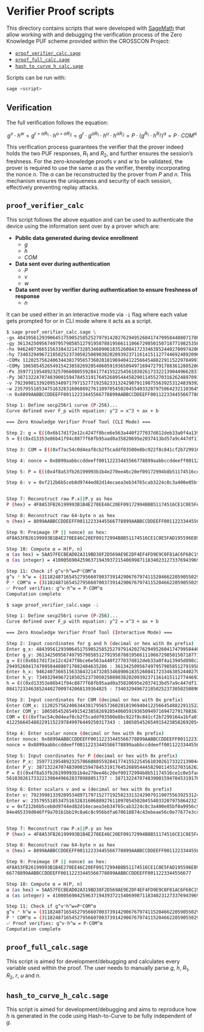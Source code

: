 # Verifier Proof scripts

This directory contains scripts that were developed with
[SageMath](https://www.sagemath.org/) that allow working with and debugging the
verification process of the Zero Knowledge PUF scheme provided within the
CROSSCON Project:

- [`proof_verifier_calc.sage`](./proof_verifier_calc.sage)
- [`proof_full_calc.sage`](./proof_full_calc.sage)
- [`hash_to_curve_h_calc.sage`](./hash_to_curve_h_calc.sage)

Scripts can be run with:

```sh
sage <script>
```
## Verification

The full verification follows the equation:

$$
g^v \cdot h^w = g^{r+\alpha R_1} \cdot h^{u+\alpha R_2} = g^r \cdot g^{\alpha R_1} \cdot h^u \cdot h^{\alpha R_2} = P \cdot (g^{R_1} \cdot h^{R_2})^{\alpha} = P \cdot \textit{COM}^{\alpha}
$$

This verification process guarantees the verifier that the prover indeed holds
the two PUF responses, $R_1$ and $R_2$, and further ensures the session’s
freshness. For the zero-knowledge proofs $v$ and $w$ to be validated, the prover
is required to use the same $\alpha$ as the verifier, thereby incorporating the
nonce $n$. The $\alpha$ can be reconstructed by the prover from $P$ and $n$.
This mechanism ensures the uniqueness and security of each session, effectively
preventing replay attacks.

## `proof_verifier_calc`

This script follows the above equation and can be used to authenticate the device
using the information sent over by a prover which are:

- **Public data generated during device enrollment**
    - $g$
    - $h$
    - $\textit{COM}$
- **Data sent over during authentication**
    - $P$
    - $v$
    - $w$
- **Data sent over by verifier during authentication to ensure freshness of response**
    - $n$

It can be used either in an interactive mode via `-i` flag where each value
gets prompted for or in CLI mode where it acts as a script.

```sh
$ sage proof_verifier_calc.sage \
-gx 48439561293906451759052585252797914202762949526041747995844080717082404635286 \
-gy 36134250956749795798585127919587881956611106672985015071877198253568414405109 \
-hx 94624073665156338432147328534689061835260841723346385244027009742068139364825 \
-hy 73403294967218502523730502508903820209392371161415112774469248920960131285988 \
-COMx 112025756240634438179565736028181969404122566454882291152297849976449250317343 \
-COMy 10650545265491542385826920540605919365094971694727917883612805206310072466114 \
-Px 35977119548923257066080559284177415522545610302617332213904496628370988051737 \
-Py 38713224707483900159478453191764526895444582901145527031626248970917199917364 \
-v 792399813392095348971797152771925823313242907911907556392531248393922463594766528183389183375614642757537811209602855389808522711850594471442217056242501 \
-w 2357955185347516328316068892761109705450204554033207975864232110364548139844082018563954738779955708629152840189256415617268361278997714407554772550586525 \
-n 0x8899AABBCCDDEEFF00112233445566778899AABBCCDDEEFF00112233445566778899AABBCCDDEEFF00112233445566778899AABBCCDDEEFF0011223344556677

Step 1: Define secp256r1 curve (P-256)...
Curve defined over F_p with equation: y^2 = x^3 + ax + b

=== Zero Knowledge Verifier Proof Tool (CLI Mode) ===

Step 2: g = E((0x6b17d1f2e12c4247f8bce6e563a440f277037d812deb33a0f4a13945d898c296, 0x4fe342e2fe1a7f9b8ee7eb4a7c0f9e162bce33576b315ececbb6406837bf51f5)) -> (48439561293906451759052585252797914202762949526041747995844080717082404635286 : 36134250956749795798585127919587881956611106672985015071877198253568414405109 : 1)
h = E((0xd13353e86b41f94c8877f68fb95aad0a35820695e2037413bd57a9c447df11d9, 0xa248caebbb366b69fdebd312588b9702d81de34eed740ed27a246d2ee7ba43e4)) -> (94624073665156338432147328534689061835260841723346385244027009742068139364825 : 73403294967218502523730502508903820209392371161415112774469248920960131285988 : 1)

Step 3: COM = E((0xf7ac54c0d4eaf8cb2f5caddf03500e8bc922f8c841cf2b7299164a1bfa07541f, 0x178bfeb811c197ca942c65a6cc240774df4b263ffef3d5b08ae7ae5a8cb5bac2)) -> (112025756240634438179565736028181969404122566454882291152297849976449250317343 : 10650545265491542385826920540605919365094971694727917883612805206310072466114 : 1)

Step 4: nonce = 0x8899aabbccddeeff00112233445566778899aabbccddeeff00112233445566778899aabbccddeeff00112233445566778899aabbccddeeff0011223344556677

Step 5: P = E((0x4f8a53fb26199993b1b4e270ee46c20ef09172994b8b51174516ce1c0e5fad19, 0x5596e89ffabc45ef0b1a38bd12daebddbef4a47278e46ea7194e671d4602b134)) -> (35977119548923257066080559284177415522545610302617332213904496628370988051737 : 38713224707483900159478453191764526895444582901145527031626248970917199917364 : 1)

Step 6: v = 0xf212b6b5ceb8d9744ed82d14ecaea3eb34765cab3224c8c3a400e85bf0a9956c5ff1a7f079442af52152ae54b4e27820ebaf3aebaa51462a3475f31a40a8b45, w = 0x2d0571e2867f05098c79635c6b1214c759ba73f9564fc8304e465339d046ff9a701b1bb19c8a6c8c956bdfa670618874c43ebeae56c0e77677e3ccc9e46c909d


Step 7: Reconstruct raw P.x||P.y as hex
P (hex) = 4F8A53FB26199993B1B4E270EE46C20EF09172994B8B51174516CE1C0E5FAD195596E89FFABC45EF0B1A38BD12DAEBDDBEF4A47278E46EA7194E671D4602B134

Step 8: Reconstruct raw 64-byte n as hex
n (hex) = 8899AABBCCDDEEFF00112233445566778899AABBCCDDEEFF00112233445566778899AABBCCDDEEFF00112233445566778899AABBCCDDEEFF0011223344556677

Step 9: Preimage (P || nonce) as hex:
4F8A53FB26199993B1B4E270EE46C20EF09172994B8B51174516CE1C0E5FAD195596E89FFABC45EF0B1A38BD12DAEBDDBEF4A47278E46EA7194E671D4602B1348899AABBCCDDEEFF00112233445566778899AABBCCDDEEFF00112233445566778899AABBCCDDEEFF00112233445566778899AABBCCDDEEFF0011223344556677

Step 10: Compute α = H(P, n)
α (as hex) = 5AA57FECBEAD02A319BD38F2D569AE9E2DF4EF4FD9E9C0F81AC6F68C19E87689
α (as integer) = 41000569042596371943937215406998711834023127337694396939792979043088329111177

Step 11: Check if g^v*h^w=P*COM^α
g^v * h^w = (31182487165452795660700373914290676797411520466220590550296240449630842827182 : 75314957680499870089202413026433607192812385619111420323720715698074380668656 : 1)
P * COM^α = (31182487165452795660700373914290676797411520466220590550296240449630842827182 : 75314957680499870089202413026433607192812385619111420323720715698074380668656 : 1)
✅ Proof verifies: g^v·h^w = P·COM^α
Computation complete
```

```sh
$ sage proof_verifier_calc.sage -i

Step 1: Define secp256r1 curve (P-256)...
Curve defined over F_p with equation: y^2 = x^3 + ax + b

=== Zero Knowledge Verifier Proof Tool (Interactive Mode) ===

Step 2: Input coordinates for g and h (decimal or hex with 0x prefix)
Enter g_x: 48439561293906451759052585252797914202762949526041747995844080717082404635286
Enter g_y: 36134250956749795798585127919587881956611106672985015071877198253568414405109
g = E((0x6b17d1f2e12c4247f8bce6e563a440f277037d812deb33a0f4a13945d898c296, 0x4fe342e2fe1a7f9b8ee7eb4a7c0f9e162bce33576b315ececbb6406837bf51f5)) -> (4843956129390645175905258525279791420276
2949526041747995844080717082404635286 : 36134250956749795798585127919587881956611106672985015071877198253568414405109 : 1)
Enter h_x: 94624073665156338432147328534689061835260841723346385244027009742068139364825
Enter h_y: 73403294967218502523730502508903820209392371161415112774469248920960131285988
h = E((0xd13353e86b41f94c8877f68fb95aad0a35820695e2037413bd57a9c447df11d9, 0xa248caebbb366b69fdebd312588b9702d81de34eed740ed27a246d2ee7ba43e4)) -> (9462407366515633843214732853468906183526
0841723346385244027009742068139364825 : 73403294967218502523730502508903820209392371161415112774469248920960131285988 : 1)

Step 3: Input coordinates for COM (decimal or hex with 0x prefix)
Enter COM_x: 112025756240634438179565736028181969404122566454882291152297849976449250317343
Enter COM_y: 10650545265491542385826920540605919365094971694727917883612805206310072466114
COM = E((0xf7ac54c0d4eaf8cb2f5caddf03500e8bc922f8c841cf2b7299164a1bfa07541f, 0x178bfeb811c197ca942c65a6cc240774df4b263ffef3d5b08ae7ae5a8cb5bac2)) -> (11202575624063443817956573602818196940
4122566454882291152297849976449250317343 : 10650545265491542385826920540605919365094971694727917883612805206310072466114 : 1)

Step 4: Enter scalar nonce (decimal or hex with 0x prefix)
Enter nonce: 0x8899AABBCCDDEEFF00112233445566778899AABBCCDDEEFF00112233445566778899AABBCCDDEEFF00112233445566778899AABBCCDDEEFF0011223344556677
nonce = 0x8899aabbccddeeff00112233445566778899aabbccddeeff00112233445566778899aabbccddeeff00112233445566778899aabbccddeeff0011223344556677

Step 5: Input coordinates for P (decimal or hex with 0x prefix)
Enter P_x: 35977119548923257066080559284177415522545610302617332213904496628370988051737
Enter P_y: 38713224707483900159478453191764526895444582901145527031626248970917199917364
P = E((0x4f8a53fb26199993b1b4e270ee46c20ef09172994b8b51174516ce1c0e5fad19, 0x5596e89ffabc45ef0b1a38bd12daebddbef4a47278e46ea7194e671d4602b134)) -> (3597711954892325706608055928417741552254
5610302617332213904496628370988051737 : 38713224707483900159478453191764526895444582901145527031626248970917199917364 : 1)

Step 6: Enter scalars v and w (decimal or hex with 0x prefix)
Enter v: 792399813392095348971797152771925823313242907911907556392531248393922463594766528183389183375614642757537811209602855389808522711850594471442217056242501
Enter w: 2357955185347516328316068892761109705450204554033207975864232110364548139844082018563954738779955708629152840189256415617268361278997714407554772550586525
v = 0xf212b6b5ceb8d9744ed82d14ecaea3eb34765cab3224c8c3a400e85bf0a9956c5ff1a7f079442af52152ae54b4e27820ebaf3aebaa51462a3475f31a40a8b45, w = 0x2d0571e2867f05098c79635c6b1214c759ba73f9564fc83
04e465339d046ff9a701b1bb19c8a6c8c956bdfa670618874c43ebeae56c0e77677e3ccc9e46c909d


Step 7: Reconstruct raw P.x||P.y as hex
P (hex) = 4F8A53FB26199993B1B4E270EE46C20EF09172994B8B51174516CE1C0E5FAD195596E89FFABC45EF0B1A38BD12DAEBDDBEF4A47278E46EA7194E671D4602B134

Step 8: Reconstruct raw 64-byte n as hex
n (hex) = 8899AABBCCDDEEFF00112233445566778899AABBCCDDEEFF00112233445566778899AABBCCDDEEFF00112233445566778899AABBCCDDEEFF0011223344556677

Step 9: Preimage (P || nonce) as hex:
4F8A53FB26199993B1B4E270EE46C20EF09172994B8B51174516CE1C0E5FAD195596E89FFABC45EF0B1A38BD12DAEBDDBEF4A47278E46EA7194E671D4602B1348899AABBCCDDEEFF00112233445566778899AABBCCDDEEFF001122334455
66778899AABBCCDDEEFF00112233445566778899AABBCCDDEEFF0011223344556677

Step 10: Compute α = H(P, n)
α (as hex) = 5AA57FECBEAD02A319BD38F2D569AE9E2DF4EF4FD9E9C0F81AC6F68C19E87689
α (as integer) = 41000569042596371943937215406998711834023127337694396939792979043088329111177

Step 11: Check if g^v*h^w=P*COM^α
g^v * h^w = (31182487165452795660700373914290676797411520466220590550296240449630842827182 : 75314957680499870089202413026433607192812385619111420323720715698074380668656 : 1)
P * COM^α = (31182487165452795660700373914290676797411520466220590550296240449630842827182 : 75314957680499870089202413026433607192812385619111420323720715698074380668656 : 1)
✅ Proof verifies: g^v·h^w = P·COM^α
Computation complete
```

## `proof_full_calc.sage`

This script is aimed for development/debugging and calculates every variable
used within the proof. The user needs to manually parse $g$, $h$, $R_1$, $R_2$,
$r$, $u$ and $n$.

## `hash_to_curve_h_calc.sage`

This script is aimed for development/debugging and aims to reproduce how $h$ is
generated in the code using Hash-to-Curve to be fully independent of $g$.

